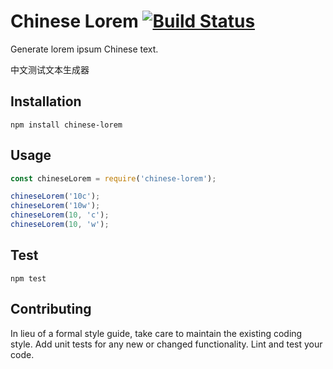 # Chinese Lorem [![Build Status](https://travis-ci.com/jnoodle/chinese-lorem.svg?branch=master)](https://travis-ci.com/jnoodle/chinese-lorem)

Generate lorem ipsum Chinese text.

中文测试文本生成器

## Installation

`npm install chinese-lorem`

## Usage

```javascript
const chineseLorem = require('chinese-lorem');

chineseLorem('10c');
chineseLorem('10w');
chineseLorem(10, 'c');
chineseLorem(10, 'w');

```

## Test

`npm test`

## Contributing

In lieu of a formal style guide, take care to maintain the existing coding style. Add unit tests for any new or changed functionality. Lint and test your code.
